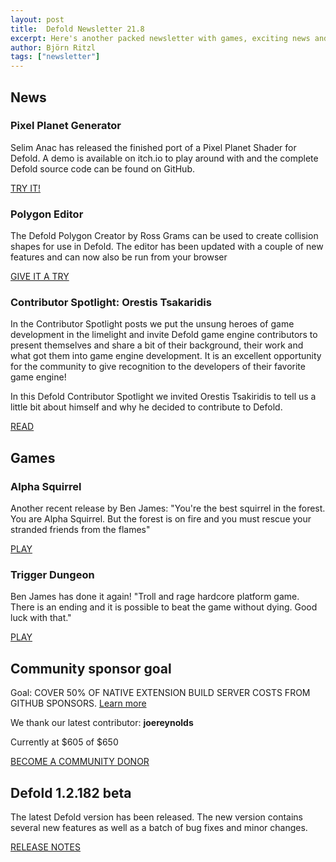 ```yaml
---
layout: post
title:  Defold Newsletter 21.8
excerpt: Here's another packed newsletter with games, exciting news and the latest release notes.
author: Björn Ritzl
tags: ["newsletter"]
---
```


## News

### Pixel Planet Generator
Selim Anac has released the finished port of a Pixel Planet Shader for Defold. A demo is available on itch.io to play around with and the complete Defold source code can be found on GitHub.

[TRY IT!](https://selimanac.itch.io/defold-pixel-planet-generator)

### Polygon Editor
The Defold Polygon Creator by Ross Grams can be used to create collision shapes for use in Defold. The editor has been updated with a couple of new features and can now also be run from your browser

[GIVE IT A TRY](https://rossgrams.itch.io/defold-polygon-editor)

### Contributor Spotlight: Orestis Tsakaridis
In the Contributor Spotlight posts we put the unsung heroes of game development in the limelight and invite Defold game engine contributors to present themselves and share a bit of their background, their work and what got them into game engine development. It is an excellent opportunity for the community to give recognition to the developers of their favorite game engine!

In this Defold Contributor Spotlight we invited Orestis Tsakiridis to tell us a little bit about himself and why he decided to contribute to Defold.

[READ](https://defold.com/2021/04/21/Contributor-Spotlight-Orestis-Tsakiridis/)


## Games

### Alpha Squirrel
Another recent release by Ben James: "You're the best squirrel in the forest. You are Alpha Squirrel. But the forest is on fire and you must rescue your stranded friends from the flames"

[PLAY](https://benjames171.itch.io/alpha-squirrel)

### Trigger Dungeon
Ben James has done it again! "Troll and rage hardcore platform game. There is an ending and it is possible to beat the game without dying. Good luck with that."

[PLAY](https://benjames171.itch.io/trigger-dungeon)


## Community sponsor goal
Goal: COVER 50% OF NATIVE EXTENSION BUILD SERVER COSTS FROM GITHUB SPONSORS. [Learn more](https://github.com/sponsors/defold)

We thank our latest contributor: **joereynolds**

Currently at $605 of $650

[BECOME A COMMUNITY DONOR](https://github.com/sponsors/defold)


## Defold 1.2.182 beta
The latest Defold version has been released. The new version contains several new features as well as a batch of bug fixes and minor changes.

[RELEASE NOTES](https://forum.defold.com/t/defold-1-2-182-beta/68188)
